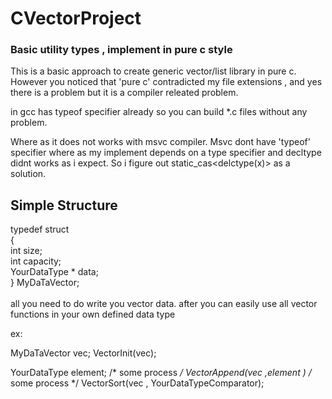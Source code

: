 # CVectorProject

<h3>
Basic utility types , implement in pure c style
</h3>

This is a basic approach to create generic vector/list library in pure c.
However you noticed that 'pure c' contradicted my file extensions , and yes there is a problem but it is a compiler releated problem.

in gcc has typeof specifier already so you can build *.c files without any problem.

Where as it does not works with msvc compiler. Msvc dont have 'typeof' specifier where as my implement depends on a type specifier and 
decltype didnt works as i expect. So i figure out static_cas<delctype(x)> as a solution. 

<h2>Simple Structure</h2>

typedef struct <br>
{<br>
  int size;<br>
  int capacity;<br>
  YourDataType * data;<br>
} MyDaTaVector;<br>
<br>
all you need to do write you vector data.
after you can easily use all vector functions in your own defined data type

ex:

MyDaTaVector vec;
VectorInit(vec);

YourDataType element;
/*
some process
*/
VectorAppend(vec ,element )
/*
some process
*/
VectorSort(vec , YourDataTypeComparator);



